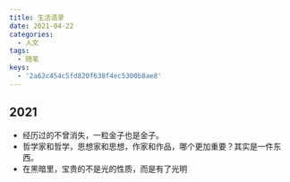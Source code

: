 ```yaml
---
title: 生活语录
date: 2021-04-22
categories:
  - 人文
tags:
  - 随笔
keys:
  - '2a62c454c5fd820f638f4ec5300b8ae8'
---
```


## 2021
* 经历过的不曾消失，一粒金子也是金子。
* 哲学家和哲学，思想家和思想，作家和作品，哪个更加重要？其实是一件东西。
* 在黑暗里，宝贵的不是光的性质，而是有了光明